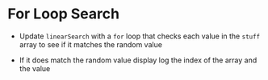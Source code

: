# For Loop Search

- Update `linearSearch` with a `for` loop that checks each value in the `stuff` array to see if it matches the random value

- If it does match the random value display log the index of the array and the value
